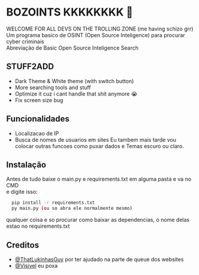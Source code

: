 # BOZOINTS KKKKKKKK 🤡
WELCOME FOR ALL DEVS ON THE TROLLING ZONE (me having schizo grr)\
Um programa basico de OSINT (Open Source Inteligence) para procurar cyber criminais\
Abreviação de Basic Open Source Inteligence Search

## STUFF2ADD

- Dark Theme & White theme (with switch button)
- More searching tools and stuff
- Optimize it cuz i cant handle that shit anymore :sob:
- Fix screen size bug
  
## Funcionalidades

- Localizacao de IP
- Busca de nomes de usuarios em sites
Eu tambem mais tarde vou colocar outras funcoes como puxar dados e Temas escuro ou claro.
## Instalação

Antes de tudo baixe o main.py e requirements.txt em alguma pasta e va no CMD\
e digite isso:

```bash
  pip install -r requirements.txt
  py main.py (ou so abra ele normalmente mesmo)
```
qualquer coisa e so procurar como baixar as dependencias, o nome delas estao no requirements.txt
    
## Creditos

- [@ThatLukinhasGuy](https://www.github.com/octokatherine) por ter ajudado na parte de queue dos websites
- [@Visivel](https://www.github.com/visivel) eu poxa

